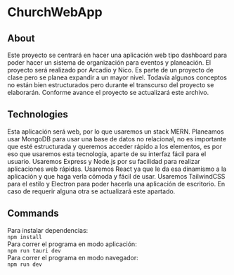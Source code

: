 # ChurchWebApp

## About

Este proyecto se centrará en hacer una aplicación web tipo dashboard para poder hacer un sistema de organización para eventos y planeación. El proyecto será realizado por Arcadio y Nico. Es parte de un proyecto de clase pero se planea expandir a un mayor nivel. Todavía algunos conceptos no están bien estructurados pero durante el transcurso del proyecto se elaborarán. Conforme avance el proyecto se actualizará este archivo.

## Technologies

Esta aplicación será web, por lo que usaremos un stack MERN. Planeamos usar MongoDB para usar una base de datos no relacional, no es importante que esté estructurada y queremos acceder rápido a los elementos, es por eso que usaremos esta tecnología, aparte de su interfaz fácil para el usuario. Usaremos Express y Node.js por su facilidad para realizar aplicaciones web rápidas. Usaremos React ya que le da esa dinamismo a la aplicación y que haga verla cómoda y fácil de usar. Usaremos TailwindCSS para el estilo y Electron para poder hacerla una aplicación de escritorio. En caso de requerir alguna otra se actualizará este apartado.

## Commands

Para instalar dependencias:
</br>
`npm install`
</br>
Para correr el programa en modo aplicación:
</br>
`npm run tauri dev`
</br>
Para correr el programa en modo navegador:
</br>
`npm run dev`
